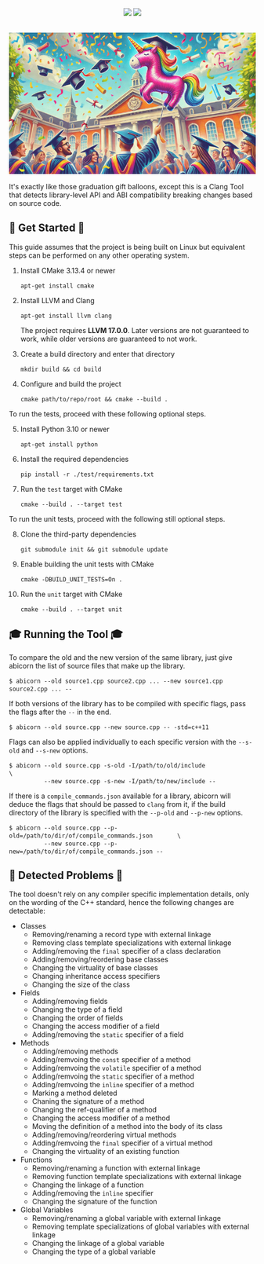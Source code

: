 <div align="center">
<img src="https://github.com/isuckatcs/abicorn-for-graduation/actions/workflows/pipeline.yml/badge.svg" />
<a href="https://codecov.io/github/isuckatcs/abicorn-for-graduation" target="_blank"><img src="https://codecov.io/github/isuckatcs/abicorn-for-graduation/graph/badge.svg?token=ZWYOPB837H" /></a>
<br>
<br>
</div>

![cover](img/definitely_not_ai_generated_cover.jpg)

It's exactly like those graduation gift balloons, except this is a Clang Tool that detects library-level API and ABI compatibility breaking changes based on source code.

## 🦄 Get Started 🦄

This guide assumes that the project is being built on Linux but equivalent steps can be performed on any other operating system.


1. Install CMake 3.13.4 or newer
    ```
    apt-get install cmake
    ```

2. Install LLVM and Clang
    ```
    apt-get install llvm clang
    ```
    The project requires **LLVM 17.0.0**. Later versions are not guaranteed to work, while older versions are guaranteed to not work.

3. Create a build directory and enter that directory
    ```
    mkdir build && cd build
    ```

4. Configure and build the project
   ```
   cmake path/to/repo/root && cmake --build .
   ```

To run the tests, proceed with these following optional steps.

5. Install Python 3.10 or newer
    ```
    apt-get install python
    ```

6. Install the required dependencies
    ```
    pip install -r ./test/requirements.txt
    ```

7. Run the `test` target with CMake
    ```
    cmake --build . --target test
    ```
To run the unit tests, proceed with the following still optional steps.

8. Clone the third-party dependencies
    ```
    git submodule init && git submodule update
    ```

9. Enable building the unit tests with CMake
    ```
    cmake -DBUILD_UNIT_TESTS=On .
    ```

10. Run the `unit` target with CMake
    ```
    cmake --build . --target unit
    ```

## 🎓 Running the Tool 🎓

To compare the old and the new version of the same library, just give abicorn the list of source files that make up the library.
```
$ abicorn --old source1.cpp source2.cpp ... --new source1.cpp source2.cpp ... --
```

If both versions of the library has to be compiled with specific flags, pass the flags after the `--` in the end.

```
$ abicorn --old source.cpp --new source.cpp -- -std=c++11
```

Flags can also be applied individually to each specific version with the `--s-old` and `--s-new` options. 

```
$ abicorn --old source.cpp -s-old -I/path/to/old/include                       \
          --new source.cpp -s-new -I/path/to/new/include --
```

If there is a `compile_commands.json` available for a library, abicorn will deduce the flags that should be passed to `clang` from it, if the build directory of the library is specified with the `--p-old` and `--p-new` options.

```
$ abicorn --old source.cpp --p-old=/path/to/dir/of/compile_commands.json       \
          --new source.cpp --p-new=/path/to/dir/of/compile_commands.json --
```

## 🎈 Detected Problems 🎈

The tool doesn't rely on any compiler specific implementation details, only on the wording of the C++ standard, hence the following changes are detectable:

- Classes
  - Removing/renaming a record type with external linkage
  - Removing class template specializations with external linkage
  - Adding/removing the `final` specifier of a class declaration
  - Adding/removing/reordering base classes
  - Changing the virtuality of base classes
  - Changing inheritance access specifiers
  - Changing the size of the class
- Fields
  - Adding/removing fields
  - Changing the type of a field
  - Changing the order of fields
  - Changing the access modifier of a field
  - Adding/removing the `static` specifier of a field
- Methods
  - Adding/removing methods
  - Adding/remvoing the `const` specifier of a method
  - Adding/remvoing the `volatile` specifier of a method
  - Adding/remvoing the `static` specifier of a method
  - Adding/remvoing the `inline` specifier of a method
  - Marking a method deleted
  - Chaning the signature of a method
  - Changing the ref-qualifier of a method
  - Changing the access modifier of a method
  - Moving the definition of a method into the body of its class
  - Adding/removing/reordering virtual methods
  - Adding/remvoing the `final` specifier of a virtual method
  - Changing the virtuality of an existing function
- Functions
  - Removing/renaming a function with external linkage
  - Removing function template specializations with external linkage
  - Changing the linkage of a function
  - Adding/removing the `inline` specifier
  - Changing the signature of the function
- Global Variables
  - Removing/renaming a global variable with external linkage
  - Removing template specializations of global variables with external linkage
  - Changing the linkage of a global variable
  - Changing the type of a global variable
